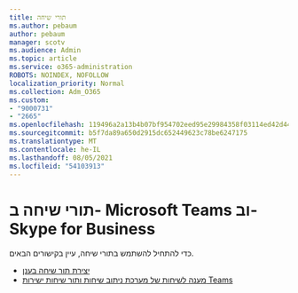 ```yaml
---
title: תורי שיחה
ms.author: pebaum
author: pebaum
manager: scotv
ms.audience: Admin
ms.topic: article
ms.service: o365-administration
ROBOTS: NOINDEX, NOFOLLOW
localization_priority: Normal
ms.collection: Adm_O365
ms.custom:
- "9000731"
- "2665"
ms.openlocfilehash: 119496a2a13b4b07bf954702eed95e29984358f03114ed42d44c26a422292836
ms.sourcegitcommit: b5f7da89a650d2915dc652449623c78be6247175
ms.translationtype: MT
ms.contentlocale: he-IL
ms.lasthandoff: 08/05/2021
ms.locfileid: "54103913"
---
```

# <a name="call-queues-in-microsoft-teams-and-skype-for-business"></a>תורי שיחה ב- Microsoft Teams וב- Skype for Business 

כדי להתחיל להשתמש בתורי שיחה, עיין בקישורים הבאים.

- [יצירת תור שיחה בענן](https://docs.microsoft.com/microsoftteams/create-a-phone-system-call-queue)
- [מענה לשיחות של מערכת ניתוב שיחות ותור שיחות ישירות Teams](https://docs.microsoft.com/microsoftteams/answer-auto-attendant-and-call-queue-calls)